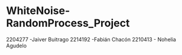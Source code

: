 # WhiteNoise-RandomProcess_Project
2204277 -Jaiver Buitrago
2214192 -Fabián Chacón
2210413 - Nohelia Agudelo
